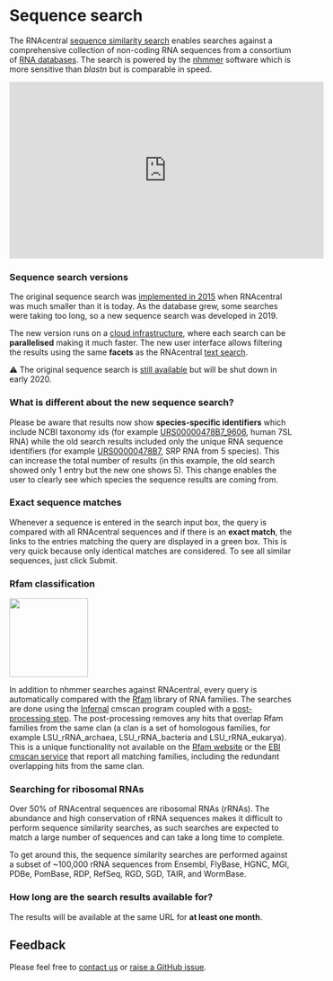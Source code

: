 
# <i class="fa fa-search"></i> Sequence search

The RNAcentral [sequence similarity search](/sequence-search) enables searches against a comprehensive collection of non-coding RNA sequences from a consortium of [RNA databases](/expert-databases). The search is powered by the [nhmmer](https://www.ncbi.nlm.nih.gov/pmc/articles/PMC3777106/) software which is more sensitive than *blastn* but is comparable in speed.

<iframe width="560" height="315" src="https://www.youtube.com/embed/2H4--NfjIsI" frameborder="0" allow="accelerometer; autoplay; encrypted-media; gyroscope; picture-in-picture" allowfullscreen></iframe>

### Sequence search versions <a style="cursor: pointer" id="legacy-search" ng-click="scrollTo('legacy-search')" name="legacy-search" class="text-muted smaller"><i class="fa fa-link"></i></a>

The original sequence search was [implemented in 2015](https://blog.rnacentral.org/2015/06/rnacentral-release-3.html) when RNAcentral was much smaller than it is today. As the database grew, some searches were taking too long, so a new sequence search was developed in 2019.

<i class="fa fa-cloud fa-3x pull-left" style="margin-right: 20px;"></i>

The new version runs on a [cloud infrastructure](https://www.embassycloud.org), where each search can be **parallelised** making it much faster. The new user interface allows filtering the results using the same **facets** as the RNAcentral [text search](/help/text-search).

⚠️ The original sequence search is [still available](/legacy-sequence-search) but will be shut down in early 2020.

### What is different about the new sequence search? <a style="cursor: pointer" id="differences" ng-click="scrollTo('differences')" name="differences" class="text-muted smaller"><i class="fa fa-link"></i></a>

Please be aware that results now show **species-specific identifiers** which include NCBI taxonomy ids (for example [URS00000478B7_9606](/rna/URS00000478B7_9606), human 7SL RNA) while the old search results included only the unique RNA sequence identifiers (for example [URS00000478B7](/rna/URS00000478B7), SRP RNA from 5 species). This can increase the total number of results (in this example, the old search showed only 1 entry but the new one shows 5). This change enables the user to clearly see which species the sequence results are coming from.

### Exact sequence matches <a style="cursor: pointer" id="exact-matches" ng-click="scrollTo('exact-matches')" name="exact-matches" class="text-muted smaller"><i class="fa fa-link"></i></a>

Whenever a sequence is entered in the search input box, the query is compared with all RNAcentral sequences and if there is an **exact match**, the links to the entries matching the query are displayed in a green box. This is very quick because only identical matches are considered. To see all similar sequences, just click Submit.

### Rfam classification <a style="cursor: pointer" id="rfam" ng-click="scrollTo('rfam')" name="rfam" class="text-muted smaller"><i class="fa fa-link"></i></a>

<img src="/static/img/expert-db-logos/rfam.png" class="img-responsive pull-left" style="width: 140px; margin-right: 20px;">

In addition to nhmmer searches against RNAcentral, every query is automatically compared with the [Rfam](https://rfam.org) library of RNA families. The searches are done using the [Infernal](http://eddylab.org/infernal) cmscan program coupled with a [post-processing step](https://github.com/nawrockie/cmsearch_tblout_deoverlap). The post-processing removes any hits that overlap Rfam families from the same clan (a clan is a set of homologous families, for example LSU_rRNA_archaea, LSU_rRNA_bacteria and LSU_rRNA_eukarya). This is a unique functionality not available on the [Rfam website](https://rfam.org) or the [EBI cmscan service](https://www.ebi.ac.uk/Tools/rna/infernal_cmscan/) that report all matching families, including the redundant overlapping hits from the same clan.

### Searching for ribosomal RNAs <a style="cursor: pointer" id="rrna" ng-click="scrollTo('rrna')" name="rrna" class="text-muted smaller"><i class="fa fa-link"></i></a>

Over 50% of RNAcentral sequences are ribosomal RNAs (rRNAs). The abundance and high conservation of rRNA sequences makes it difficult to perform sequence similarity searches, as such searches are expected to match a large number of sequences and can take a long time to complete.

To get around this, the sequence similarity searches are performed against a subset of ~100,000 rRNA sequences from Ensembl, FlyBase, HGNC, MGI, PDBe, PomBase, RDP, RefSeq, RGD, SGD, TAIR, and WormBase.

### How long are the search results available for? <a style="cursor: pointer" id="stable-links" ng-click="scrollTo('stable-links')" name="stable-links" class="text-muted smaller"><i class="fa fa-link"></i></a>

The results will be available at the same URL for **at least one month**.

## Feedback

Please feel free to [contact us](/contact) or [raise a GitHub issue](https://github.com/rnacentral/rnacentral-sequence-search/issues).
